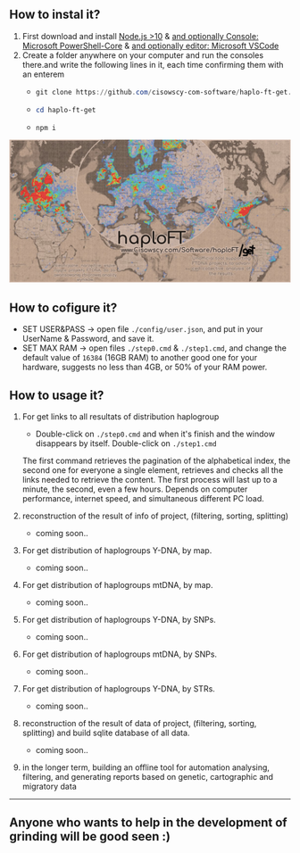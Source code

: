 ## How to instal it?
1) First download and install [Node.js >10](https://nodejs.org/en/) & [and optionally Console: Microsoft PowerShell-Core](https://docs.microsoft.com/pl-pl/powershell/scripting/install/installing-powershell?view=powershell-6) & [and optionally editor: Microsoft VSCode](https://code.visualstudio.com/download)
2) Create a folder anywhere on your computer and run the consoles there.and write the following lines in it, each time confirming them with an enterem
    -    ```PowerShell
         git clone https://github.com/cisowscy-com-software/haplo-ft-get.git
         ```
    -    ```PowerShell
         cd haplo-ft-get
         ```
    -    ```PowerShell
         npm i
         ```

![alt text][logo]

## How to cofigure it?

- SET USER&PASS -> open file `./config/user.json`, and put in your UserName & Password, and save it.
- SET MAX RAM -> open files `./step0.cmd` & `./step1.cmd`, and change the default value of `16384` (16GB RAM) to another good one for your hardware, suggests no less than 4GB, or 50% of your RAM power.

## How to usage it?

1) For get links to all resultats of distribution haplogroup

    - Double-click on `./step0.cmd` and when it's finish and the window disappears by itself. Double-click on `./step1.cmd`

    The first command retrieves the pagination of the alphabetical index, the second one for everyone a single element, retrieves and checks all the links needed to retrieve the content. The first process will last up to a minute, the second, even a few hours. Depends on computer performance, internet speed, and simultaneous different PC load.
2) reconstruction of the result of info of project, (filtering, sorting, splitting)
     -  coming soon..
3) For get distribution of haplogroups Y-DNA, by map.
     -  coming soon..
4) For get distribution of haplogroups mtDNA, by map.
     -  coming soon..
5) For get distribution of haplogroups Y-DNA, by SNPs.
     -  coming soon..
6) For get distribution of haplogroups mtDNA, by SNPs.
     -  coming soon..
7) For get distribution of haplogroups Y-DNA, by STRs.
     -  coming soon..
8) reconstruction of the result of data of project, (filtering, sorting, splitting) and build sqlite database of all data.
     -  coming soon..
9) in the longer term, building an offline tool for automation analysing, filtering, and generating reports based on genetic, cartographic and migratory data 
----------
## Anyone who wants to help in the development of grinding will be good seen :)

[logo]: ./doc/logo.jpg ""
